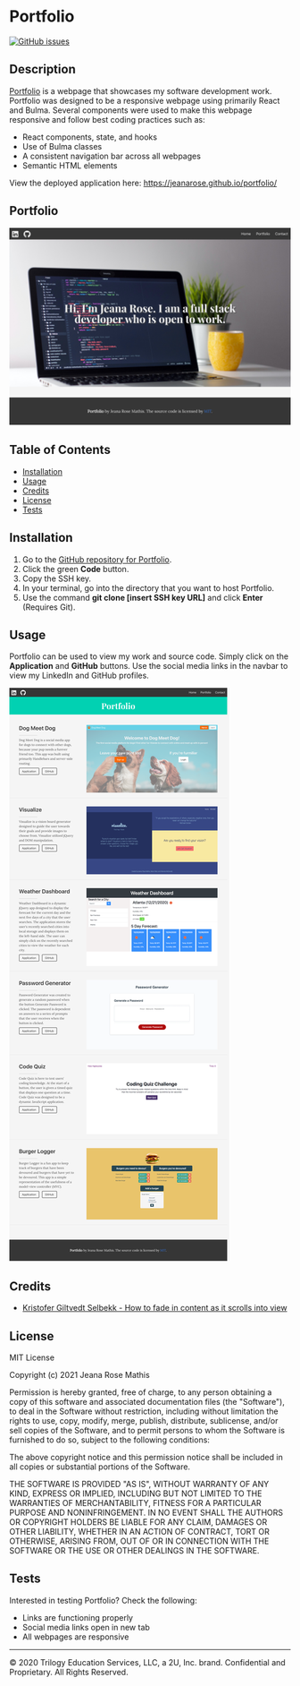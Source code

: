 # Portfolio
[![GitHub issues](https://img.shields.io/github/issues/jeanarose/portfolio)](https://github.com/jeanarose/portfolio/issues)

## Description

[Portfolio](https://jeanarose.github.io/portfolio/) is a webpage that showcases my software development work. Portfolio was designed to be a responsive webpage using primarily React and Bulma. Several components were used to make this webpage responsive and follow best coding practices such as:

- React components, state, and hooks
- Use of Bulma classes
- A consistent navigation bar across all webpages
- Semantic HTML elements

View the deployed application here: https://jeanarose.github.io/portfolio/

## Portfolio

![Screenshot of Portfolio webpage.](src/images/portfolio.png)

## Table of Contents

- [Installation](#installation)
- [Usage](#usage)
- [Credits](#credits)
- [License](#license)
- [Tests](#tests)

## Installation

1. Go to the [GitHub repository for Portfolio](https://github.com/jeanarose/portfolio).
2. Click the green **Code** button.
3. Copy the SSH key.
4. In your terminal, go into the directory that you want to host Portfolio.
5. Use the command **git clone [insert SSH key URL]** and click **Enter** (Requires Git).

## Usage

Portfolio can be used to view my work and source code. Simply click on the **Application** and **GitHub** buttons.
Use the social media links in the navbar to view my LinkedIn and GitHub profiles.

![Screenshot of portfolio page with images that showcase Jeana Rose's work.](src/images/projects.png)


## Credits

- [Kristofer Giltvedt Selbekk - How to fade in content as it scrolls into view](https://www.selbekk.io/blog/2019/08/how-to-fade-in-content-as-it-scrolls-into-view/)
## License

MIT License

Copyright (c) 2021 Jeana Rose Mathis

Permission is hereby granted, free of charge, to any person obtaining a copy
of this software and associated documentation files (the "Software"), to deal
in the Software without restriction, including without limitation the rights
to use, copy, modify, merge, publish, distribute, sublicense, and/or sell
copies of the Software, and to permit persons to whom the Software is
furnished to do so, subject to the following conditions:

The above copyright notice and this permission notice shall be included in all
copies or substantial portions of the Software.

THE SOFTWARE IS PROVIDED "AS IS", WITHOUT WARRANTY OF ANY KIND, EXPRESS OR
IMPLIED, INCLUDING BUT NOT LIMITED TO THE WARRANTIES OF MERCHANTABILITY,
FITNESS FOR A PARTICULAR PURPOSE AND NONINFRINGEMENT. IN NO EVENT SHALL THE
AUTHORS OR COPYRIGHT HOLDERS BE LIABLE FOR ANY CLAIM, DAMAGES OR OTHER
LIABILITY, WHETHER IN AN ACTION OF CONTRACT, TORT OR OTHERWISE, ARISING FROM,
OUT OF OR IN CONNECTION WITH THE SOFTWARE OR THE USE OR OTHER DEALINGS IN THE
SOFTWARE.

## Tests

Interested in testing Portfolio? Check the following:

- Links are functioning properly
- Social media links open in new tab
- All webpages are responsive

---

© 2020 Trilogy Education Services, LLC, a 2U, Inc. brand. Confidential and Proprietary. All Rights Reserved.
